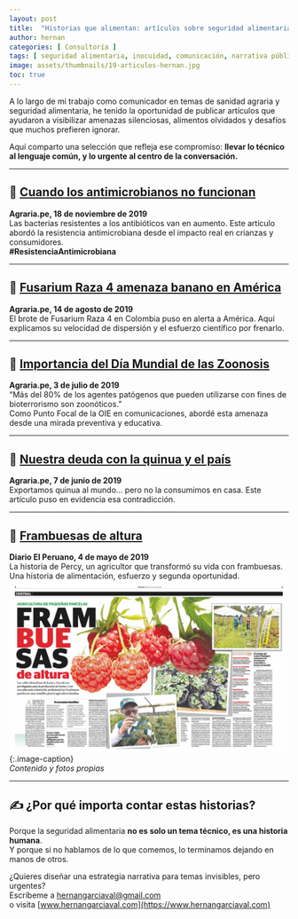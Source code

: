 ```yaml
---
layout: post
title:  "Historias que alimentan: artículos sobre seguridad alimentaria y sanidad agraria"
author: hernan
categories: [ Consultoría ]
tags: [ seguridad alimentaria, inocuidad, comunicación, narrativa pública ]
image: assets/thumbnails/19-articulos-hernan.jpg
toc: true
---
```


A lo largo de mi trabajo como comunicador en temas de sanidad agraria y seguridad alimentaria, he tenido la oportunidad de publicar artículos que ayudaron a visibilizar amenazas silenciosas, alimentos olvidados y desafíos que muchos prefieren ignorar.  

Aquí comparto una selección que refleja ese compromiso: **llevar lo técnico al lenguaje común, y lo urgente al centro de la conversación.**

---

## 🦠 [Cuando los antimicrobianos no funcionan](https://agraria.pe/noticias/cuando-los-antimicrobianos-no-funcionan-20232)  
**Agraria.pe, 18 de noviembre de 2019**  
Las bacterias resistentes a los antibióticos van en aumento. Este artículo abordó la resistencia antimicrobiana desde el impacto real en crianzas y consumidores.  
**#ResistenciaAntimicrobiana**

---

## 🍌 [Fusarium Raza 4 amenaza banano en América](https://agraria.pe/noticias/fusarium-raza-4-amenaza-banano-en-america-19608)  
**Agraria.pe, 14 de agosto de 2019**  
El brote de Fusarium Raza 4 en Colombia puso en alerta a América. Aquí explicamos su velocidad de dispersión y el esfuerzo científico por frenarlo.

---

## 🐾 [Importancia del Día Mundial de las Zoonosis](https://agraria.pe/noticias/la-importancia-del-dia-mundial-de-la-zoonosis-19338)  
**Agraria.pe, 3 de julio de 2019**  
“Más del 80% de los agentes patógenos que pueden utilizarse con fines de bioterrorismo son zoonóticos.”  
Como Punto Focal de la OIE en comunicaciones, abordé esta amenaza desde una mirada preventiva y educativa.

---

## 🌾 [Nuestra deuda con la quinua y el país](https://agraria.pe/noticias/nuestra-deuda-con-la-quinua-y-el-pais-19149)  
**Agraria.pe, 7 de junio de 2019**  
Exportamos quinua al mundo… pero no la consumimos en casa. Este artículo puso en evidencia esa contradicción.

---

## 🍓 [Frambuesas de altura](https://raw.githubusercontent.com/kanancho/web/main/assets/thumbnails/2019-frambuesas-peru-hernan.jpg)  
**Diario El Peruano, 4 de mayo de 2019**  
La historia de Percy, un agricultor que transformó su vida con frambuesas. Una historia de alimentación, esfuerzo y segunda oportunidad.  
![Frambuesa Perú](https://raw.githubusercontent.com/kanancho/blog/main/assets/thumbnails/19-frambuesas-peru-hernan.jpg)  
{:.image-caption}  
*Contenido y fotos propias*

---

## ✍️ ¿Por qué importa contar estas historias?

Porque la seguridad alimentaria **no es solo un tema técnico, es una historia humana**.  
Y porque si no hablamos de lo que comemos, lo terminamos dejando en manos de otros.

¿Quieres diseñar una estrategia narrativa para temas invisibles, pero urgentes?  
Escríbeme a [hernangarciaval@gmail.com](mailto:hernangarciaval@gmail.com)  
o visita [www.hernangarciaval.com](https://www.hernangarciaval.com)
